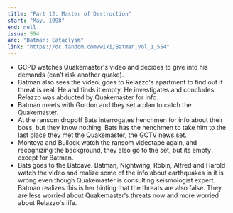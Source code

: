 ```yaml
---
title: "Part 12: Master of Destruction"
start: "May, 1998"
end: null
issue: 554
arc: "Batman: Cataclysm"
link: "https://dc.fandom.com/wiki/Batman_Vol_1_554"
---
```


- GCPD watches Quakemaster's video and decides to give into his demands (can’t risk another quake).
- Batman also sees the video, goes to Relazzo's apartment to find out if threat is real. He and finds it empty. He investigates and concludes Relazzo was abducted by Quakemaster for info.
- Batman meets with Gordon and they set a plan to catch the Quakemaster.
- At the ransom dropoff Bats interrogates henchmen for info about their boss, but they know nothing. Bats has the henchmen to take him to the last place they met the Quakemaster, the GCTV news set.
- Montoya and Bullock watch the ransom videotape again, and recognizing the background, they also go to the set, but its empty except for Batman.
- Bats goes to the Batcave. Batman, Nightwing, Robin, Alfred and Harold watch the video and realize some of the info about earthquakes in it is wrong even though Quakemaster is consulting seismologist expert. Batman realizes this is her hinting that the threats are also false. They are less worried about Quakemaster‘s threats now and more worried about Relazzo's life.

